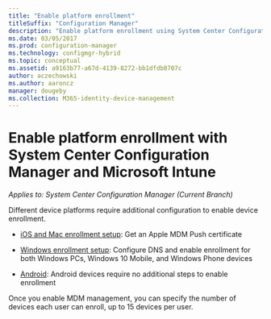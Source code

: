 ```yaml
---
title: "Enable platform enrollment"
titleSuffix: "Configuration Manager"
description: "Enable platform enrollment using System Center Configuration Manager and Microsoft Intune."
ms.date: 03/05/2017
ms.prod: configuration-manager
ms.technology: configmgr-hybrid
ms.topic: conceptual
ms.assetid: a9163b77-a67d-4139-8272-bb1dfdb8707c
author: aczechowski
ms.author: aaroncz
manager: dougeby
ms.collection: M365-identity-device-management
---
```

# Enable platform enrollment with System Center Configuration Manager and Microsoft Intune

*Applies to: System Center Configuration Manager (Current Branch)*

Different device platforms require additional configuration to enable device enrollment.
  - [iOS and Mac enrollment setup](enroll-hybrid-ios-mac.md): Get an Apple MDM Push certificate

  - [Windows enrollment setup](enroll-hybrid-windows.md): Configure DNS and enable enrollment for both Windows PCs, Windows 10 Mobile, and Windows Phone devices

  - [Android](enroll-hybrid-android.md): Android devices require no additional steps to enable enrollment

Once you enable MDM management, you can specify the number of devices each user can enroll, up to 15 devices per user.
